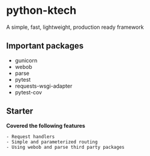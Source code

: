 # python-ktech
A simple, fast, lightweight, production ready framework



## Important packages

- gunicorn
- webob
- parse
- pytest
- requests-wsgi-adapter
- pytest-cov


## Starter
<b>Covered the following features</b><br>

```
- Request handlers
- Simple and parameterized routing
- Using webob and parse third party packages
```

